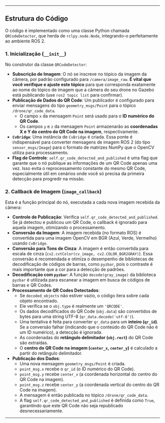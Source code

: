 

-----

## Estrutura do Código

O código é implementado como uma classe Python chamada `QRCodeDetector`, que herda de `rclpy.node.Node`, integrando-o perfeitamente ao ambiente ROS 2.

### 1\. Inicialização (`__init__`)

No construtor da classe `QRCodeDetector`:

  * **Subscrição de Imagem**: O nó se inscreve no tópico da imagem da câmera, por padrão configurado para `/camera/image_raw`. **É vital que você verifique e ajuste este tópico** para que corresponda exatamente ao nome do tópico de imagem que a câmera do seu drone no Gazebo está publicando (use `ros2 topic list` para confirmar).
  * **Publicação de Dados do QR Code**: Um publicador é configurado para enviar mensagens do tipo `geometry_msgs/Point` para o tópico `/drone/qr_code_data`.
      * O campo `x` da mensagem `Point` será usado para o **ID numérico do QR Code**.
      * Os campos `y` e `z` da mensagem `Point` armazenarão as **coordenadas X e Y do centro do QR Code na imagem**, respectivamente.
  * **`CvBridge`**: Uma instância de `CvBridge` é criada. Essa ponte é indispensável para converter mensagens de imagem ROS 2 (do tipo `sensor_msgs/Image`) para o formato de matrizes NumPy que o OpenCV utiliza para processamento.
  * **Flag de Controle**: `self.qr_code_detected_and_published` é uma flag que garante que o nó publique as informações de um QR Code apenas uma vez. Isso evita o reprocessamento constante do mesmo QR Code, especialmente útil em cenários onde você só precisa da primeira detecção para progredir na missão.

### 2\. Callback de Imagem (`image_callback`)

Esta é a função principal do nó, executada a cada nova imagem recebida da câmera:

  * **Controle de Publicação**: Verifica `self.qr_code_detected_and_published`. Se já detectou e publicou um QR Code, o callback é ignorado para aquela imagem, otimizando o processamento.
  * **Conversão da Imagem**: A imagem recebida (no formato ROS) é convertida para uma imagem OpenCV em BGR (Azul, Verde, Vermelho) usando `CvBridge`.
  * **Conversão para Tons de Cinza**: A imagem é então convertida para escala de cinza (`cv2.cvtColor(cv_image, cv2.COLOR_BGR2GRAY)`). Essa conversão é recomendada e otimiza o desempenho de bibliotecas de decodificação de códigos de barras, como `pyzbar`, pois o contraste é mais importante que a cor para a detecção de padrões.
  * **Decodificação com `pyzbar`**: A função `decode(gray_image)` da biblioteca `pyzbar` é utilizada para escanear a imagem em busca de códigos de barras e QR Codes.
  * **Processamento de QR Codes Detectados**:
      * Se `decoded_objects` não estiver vazio, o código itera sobre cada objeto encontrado.
      * Ele verifica se o `obj.type` é realmente um `'QRCODE'`.
      * Os dados decodificados do QR Code (`obj.data`) são convertidos de bytes para uma string UTF-8 (`qr_data.decode('utf-8')`).
      * Uma tentativa é feita para converter `qr_data` para um **inteiro (`qr_id`)**. Se a conversão falhar (indicando que o conteúdo do QR Code não é um ID numérico), a detecção é ignorada.
      * As coordenadas do **retângulo delimitador (`obj.rect`)** do QR Code são extraídas.
      * O **centro do QR Code na imagem (`center_x`, `center_y`)** é calculado a partir do retângulo delimitador.
  * **Publicação dos Dados**:
      * Uma nova mensagem `geometry_msgs/Point` é criada.
      * `point_msg.x` recebe o `qr_id` (o ID numérico do QR Code).
      * `point_msg.y` recebe `center_x` (a coordenada horizontal do centro do QR Code na imagem).
      * `point_msg.z` recebe `center_y` (a coordenada vertical do centro do QR Code na imagem).
      * A mensagem é então publicada no tópico `/drone/qr_code_data`.
      * A flag `self.qr_code_detected_and_published` é definida como `True`, garantindo que este QR Code não seja republicado desnecessariamente.

---